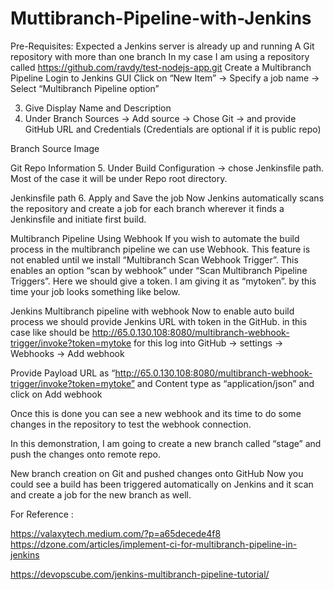 # Muttibranch-Pipeline-with-Jenkins

Pre-Requisites:
Expected a Jenkins server is already up and running
A Git repository with more than one branch
In my case I am using a repository called https://github.com/ravdy/test-nodejs-app.git
Create a Multibranch Pipeline
Login to Jenkins GUI
Click on “New Item” → Specify a job name → Select “Multibranch Pipeline option”

3. Give Display Name and Description
4. Under Branch Sources → Add source → Chose Git → and provide GitHub URL and Credentials (Credentials are optional if it is public repo)

Branch Source Image

Git Repo Information
5. Under Build Configuration → chose Jenkinsfile path. Most of the case it will be under Repo root directory.

Jenkinsfile path
6. Apply and Save the job
Now Jenkins automatically scans the repository and create a job for each branch wherever it finds a Jenkinsfile and initiate first build.

Multibranch Pipeline
Using Webhook
If you wish to automate the build process in the multibranch pipeline we can use Webhook. This feature is not enabled until we install “Multibranch Scan Webhook Trigger”. This enables an option “scan by webhook” under “Scan Multibranch Pipeline Triggers”. Here we should give a token. I am giving it as “mytoken”. by this time your job looks something like below.

Jenkins Multibranch pipeline with webhook
Now to enable auto build process we should provide Jenkins URL with token in the GitHub. in this case like should be http://65.0.130.108:8080/multibranch-webhook-trigger/invoke?token=mytoke
for this log into GitHub → settings → Webhooks → Add webhook

Provide Payload URL as “http://65.0.130.108:8080/multibranch-webhook-trigger/invoke?token=mytoke” and Content type as “application/json” and click on Add webhook

Once this is done you can see a new webhook and its time to do some changes in the repository to test the webhook connection.

In this demonstration, I am going to create a new branch called “stage” and push the changes onto remote repo.

New branch creation on Git and pushed changes onto GitHub
Now you could see a build has been triggered automatically on Jenkins and it scan and create a job for the new branch as well.


For Reference :

https://valaxytech.medium.com/?p=a65decede4f8
https://dzone.com/articles/implement-ci-for-multibranch-pipeline-in-jenkins

https://devopscube.com/jenkins-multibranch-pipeline-tutorial/
